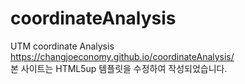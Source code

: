 # coordinateAnalysis
UTM coordinate Analysis  
https://changjoeconomy.github.io/coordinateAnalysis/  
본 사이트는 HTML5up 템플릿을 수정하여 작성되었습니다.
